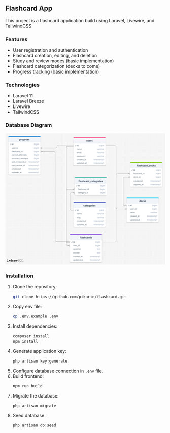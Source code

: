 ## Flashcard App
This project is a flashcard application build using Laravel, Livewire, and TailwindCSS

### Features

* User registration and authentication
* Flashcard creation, editing, and deletion
* Study and review modes (basic implementation)
* Flashcard categorization (decks to come)
* Progress tracking (basic implementation)

### Technologies

* Laravel 11
* Laravel Breeze
* Livewire
* TailwindCSS

### Database Diagram
![ERD](https://github.com/pikarin/flashcard/blob/main/ERD.png?raw=true)

### Installation

1. Clone the repository:
   ```sh
   git clone https://github.com/pikarin/flashcard.git
   ```
2. Copy env file:
   ```sh
   cp .env.example .env
   ```
3. Install dependencies:
   ```sh
   composer install
   npm install
   ```
4. Generate application key:
   ```sh
   php artisan key:generate
   ```
5. Configure database connection in `.env` file.
6. Build frontend:
   ```sh
   npm run build
   ```
7. Migrate the database:
   ```sh
   php artisan migrate
   ```
8. Seed database:
   ```sh
   php artisan db:seed
   ```
